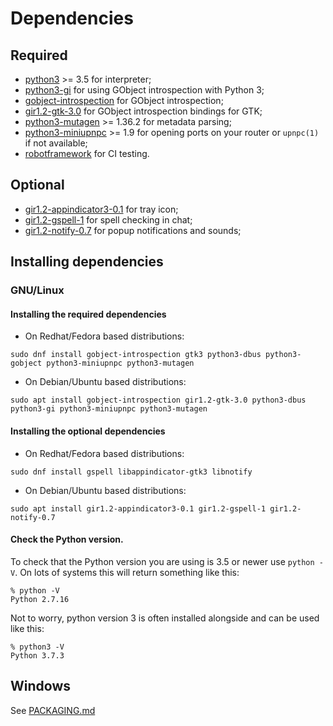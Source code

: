 # Dependencies

## Required

* [python3](https://www.python.org/) >= 3.5 for interpreter;
* [python3-gi](https://pygobject.readthedocs.io/en/latest/getting_started.html) for using GObject introspection with Python 3;
* [gobject-introspection](https://gi.readthedocs.io/en/latest/) for GObject introspection;
* [gir1.2-gtk-3.0](https://www.gtk.org/) for GObject introspection bindings for GTK;
* [python3-mutagen](https://mutagen.readthedocs.io/en/latest/) >= 1.36.2 for metadata parsing;
* [python3-miniupnpc](https://miniupnp.tuxfamily.org/) >= 1.9 for opening ports on your router or `upnpc(1)` if not available;
* [robotframework](https://robotframework.org/) for CI testing.

## Optional

* [gir1.2-appindicator3-0.1](https://lazka.github.io/pgi-docs/AppIndicator3-0.1/index.html) for tray icon;
* [gir1.2-gspell-1](https://lazka.github.io/pgi-docs/Gspell-1/index.html) for spell checking in chat;
* [gir1.2-notify-0.7](https://lazka.github.io/pgi-docs/Notify-0.7/index.html) for popup notifications and sounds;

## Installing dependencies
### GNU/Linux

#### Installing the required dependencies
* On Redhat/Fedora based distributions:
```
sudo dnf install gobject-introspection gtk3 python3-dbus python3-gobject python3-miniupnpc python3-mutagen
```
* On Debian/Ubuntu based distributions:
```
sudo apt install gobject-introspection gir1.2-gtk-3.0 python3-dbus python3-gi python3-miniupnpc python3-mutagen
```

#### Installing the optional dependencies
* On Redhat/Fedora based distributions:
```
sudo dnf install gspell libappindicator-gtk3 libnotify
```
* On Debian/Ubuntu based distributions:
```
sudo apt install gir1.2-appindicator3-0.1 gir1.2-gspell-1 gir1.2-notify-0.7
```

#### Check the Python version.
To check that the Python version you are using is 3.5 or newer use `python -V`. On lots of systems this will return something like this:
```
% python -V
Python 2.7.16
```
Not to worry, python version 3 is often installed alongside and can be used like  this:
```
% python3 -V
Python 3.7.3
```

## Windows
See [PACKAGING.md](PACKAGING.md#windows)
